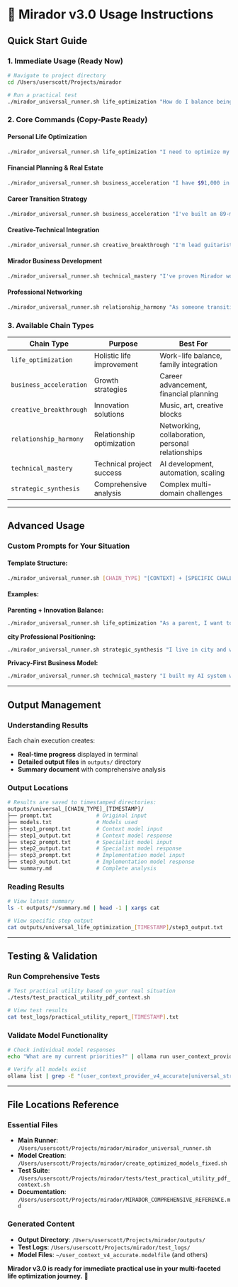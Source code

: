 # 🚀 Mirador v3.0 Usage Instructions

## Quick Start Guide

### 1. **Immediate Usage** (Ready Now)
```bash
# Navigate to project directory
cd /Users/userscott/Projects/mirador

# Run a practical test
./mirador_universal_runner.sh life_optimization "How do I balance being a parent, my Company career, music with Annapurna, and AI innovation work?"
```

### 2. **Core Commands** (Copy-Paste Ready)

#### Personal Life Optimization
```bash
./mirador_universal_runner.sh life_optimization "I need to optimize my daily routine for creative output, business growth, and relationship health. Current situation: parent, working at Company, playing music with Annapurna, developing Mirador. How do I create sustainable balance?"
```

#### Financial Planning & Real Estate
```bash
./mirador_universal_runner.sh business_acceleration "I have $91,000 in home equity and take-home pay of modest income per paycheck after 401k loan repayments. I want to invest in real estate for wealth building while maintaining financial stability for my family. What's my optimal strategy?"
```

#### Career Transition Strategy
```bash
./mirador_universal_runner.sh business_acceleration "I've built an 89-model AI system and co-authored the Mirador technical paper while working in risk management at Company for 10 years. How do I transition into a formal AI innovation leadership role?"
```

#### Creative-Technical Integration
```bash
./mirador_universal_runner.sh creative_breakthrough "I'm lead guitarist in Annapurna and have built breakthrough AI technology. How do I integrate these passions - using tech skills to enhance music career while maintaining artistic integrity?"
```

#### Mirador Business Development
```bash
./mirador_universal_runner.sh technical_mastery "I've proven Mirador works with my personal 89-model AI system. How do I scale this framework for broader applications while building a sustainable business model?"
```

#### Professional Networking
```bash
./mirador_universal_runner.sh relationship_harmony "As someone transitioning from traditional risk management to AI innovation in city, how do I build the right professional network to support this transition?"
```

### 3. **Available Chain Types**

| Chain Type | Purpose | Best For |
|-----------|---------|----------|
| `life_optimization` | Holistic life improvement | Work-life balance, family integration |
| `business_acceleration` | Growth strategies | Career advancement, financial planning |
| `creative_breakthrough` | Innovation solutions | Music, art, creative blocks |
| `relationship_harmony` | Relationship optimization | Networking, collaboration, personal relationships |
| `technical_mastery` | Technical project success | AI development, automation, scaling |
| `strategic_synthesis` | Comprehensive analysis | Complex multi-domain challenges |

---

## Advanced Usage

### Custom Prompts for Your Situation

#### Template Structure:
```bash
./mirador_universal_runner.sh [CHAIN_TYPE] "[CONTEXT] + [SPECIFIC CHALLENGE] + [DESIRED OUTCOME]"
```

#### Examples:

**Parenting + Innovation Balance:**
```bash
./mirador_universal_runner.sh life_optimization "As a parent, I want to model innovation and entrepreneurship for my child while ensuring they have stability and attention. How do I show what's possible while being present as a father?"
```

**city Professional Positioning:**
```bash
./mirador_universal_runner.sh strategic_synthesis "I live in city and work at Company, but the AI innovation scene here is limited. How do I position myself as an AI leader locally while building connections to broader tech ecosystems?"
```

**Privacy-First Business Model:**
```bash
./mirador_universal_runner.sh technical_mastery "I built my AI system with privacy-first principles - all models run locally, no third-party data sharing. How do I maintain this approach while scaling for business applications and monetization?"
```

---

## Output Management

### Understanding Results
Each chain execution creates:
- **Real-time progress** displayed in terminal
- **Detailed output files** in `outputs/` directory
- **Summary document** with comprehensive analysis

### Output Locations
```bash
# Results are saved to timestamped directories:
outputs/universal_[CHAIN_TYPE]_[TIMESTAMP]/
├── prompt.txt              # Original input
├── models.txt              # Models used
├── step1_prompt.txt        # Context model input
├── step1_output.txt        # Context model response
├── step2_prompt.txt        # Specialist model input
├── step2_output.txt        # Specialist model response
├── step3_prompt.txt        # Implementation model input
├── step3_output.txt        # Implementation model response
└── summary.md              # Complete analysis
```

### Reading Results
```bash
# View latest summary
ls -t outputs/*/summary.md | head -1 | xargs cat

# View specific step output
cat outputs/universal_life_optimization_[TIMESTAMP]/step3_output.txt
```

---

## Testing & Validation

### Run Comprehensive Tests
```bash
# Test practical utility based on your real situation
./tests/test_practical_utility_pdf_context.sh

# View test results
cat test_logs/practical_utility_report_[TIMESTAMP].txt
```

### Validate Model Functionality
```bash
# Check individual model responses
echo "What are my current priorities?" | ollama run user_context_provider_v4_accurate

# Verify all models exist
ollama list | grep -E "(user_context_provider_v4_accurate|universal_strategy_architect|creative_catalyst|practical_implementer)"
```

---

## File Locations Reference

### Essential Files
- **Main Runner**: `/Users/userscott/Projects/mirador/mirador_universal_runner.sh`
- **Model Creation**: `/Users/userscott/Projects/mirador/create_optimized_models_fixed.sh`
- **Test Suite**: `/Users/userscott/Projects/mirador/tests/test_practical_utility_pdf_context.sh`
- **Documentation**: `/Users/userscott/Projects/mirador/MIRADOR_COMPREHENSIVE_REFERENCE.md`

### Generated Content
- **Output Directory**: `/Users/userscott/Projects/mirador/outputs/`
- **Test Logs**: `/Users/userscott/Projects/mirador/test_logs/`
- **Model Files**: `~/user_context_v4_accurate.modelfile` (and others)

**Mirador v3.0 is ready for immediate practical use in your multi-faceted life optimization journey.** 🚀